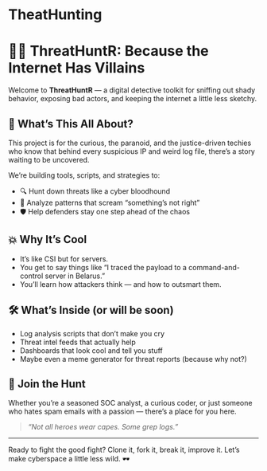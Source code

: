 # TheatHunting
# 🕵️‍♂️ ThreatHuntR: Because the Internet Has Villains

Welcome to **ThreatHuntR** — a digital detective toolkit for sniffing out shady behavior, exposing bad actors, and keeping the internet a little less sketchy.

## 🎯 What’s This All About?

This project is for the curious, the paranoid, and the justice-driven techies who know that behind every suspicious IP and weird log file, there’s a story waiting to be uncovered.

We’re building tools, scripts, and strategies to:
- 🔍 Hunt down threats like a cyber bloodhound
- 🧠 Analyze patterns that scream “something’s not right”
- 🛡️ Help defenders stay one step ahead of the chaos

## 💥 Why It’s Cool

- It’s like CSI but for servers.
- You get to say things like “I traced the payload to a command-and-control server in Belarus.”
- You’ll learn how attackers think — and how to outsmart them.

## 🛠️ What’s Inside (or will be soon)

- Log analysis scripts that don’t make you cry
- Threat intel feeds that actually help
- Dashboards that look cool and tell you stuff
- Maybe even a meme generator for threat reports (because why not?)

## 🤝 Join the Hunt

Whether you’re a seasoned SOC analyst, a curious coder, or just someone who hates spam emails with a passion — there’s a place for you here.

> _“Not all heroes wear capes. Some grep logs.”_

---

Ready to fight the good fight? Clone it, fork it, break it, improve it. Let’s make cyberspace a little less wild. 🕶️
